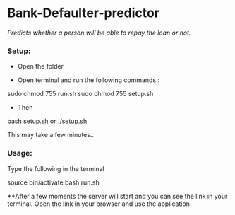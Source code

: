 # Bank-Defaulter-predictor

_Predicts whether a person will be able to repay the loan or not._

### Setup:
- Open the folder

- Open terminal and run the following commands :

sudo chmod 755 run.sh
sudo chmod 755 setup.sh

- Then 

bash setup.sh or ./setup.sh

This may take a few minutes..

### Usage:
Type the following in the terminal

source bin/activate
bash run.sh

**After a few moments the server will start and you can see the link in your terminal. Open the link in your browser and use the application
